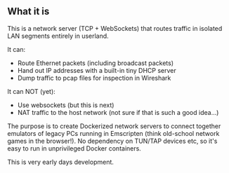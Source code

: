 ## What it is

This is a network server (TCP + WebSockets) that routes traffic in isolated LAN segments entirely in userland.

It can:
* Route Ethernet packets (including broadcast packets)
* Hand out IP addresses with a built-in tiny DHCP server
* Dump traffic to pcap files for inspection in Wireshark

It can NOT (yet):
* Use websockets (but this is next)
* NAT traffic to the host network (not sure if that is such a good idea...)

The purpose is to create Dockerized network servers to connect together emulators of legacy PCs running in Emscripten (think old-school network games in the browser!). No dependency on TUN/TAP devices etc, so it's easy to run in unprivileged Docker containers.

This is very early days development.

